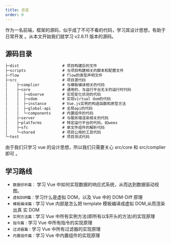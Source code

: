 ```yaml
---
title: 总览
order: 0
---
```


作为一名前端，框架的源码，似乎成了不可不看的代码，学习其设计思想，有助于日常开发
。从本文开始我们就学习 v2.6.11 版本的源码。

## 源码目录

```html
├─dist                   # 项目构建后的文件
├─scripts                # 与项目构建相关的脚本和配置文件
├─flow                   # flow的类型声明文件
├─src                    # 项目源代码
│    ├─complier          # 与模板编译相关的代码
│    ├─core              # 通用的、与运行平台无关的运行时代码
│    │  ├─observe        # 实现变化侦测的代码
│    │  ├─vdom           # 实现virtual dom的代码
│    │  ├─instance       # Vue.js实例的构造函数和原型方法
│    │  ├─global-api     # 全局api的代码
│    │  └─components     # 内置组件的代码
│    ├─server            # 与服务端渲染相关的代码
│    ├─platforms         # 特定运行平台的代码，如weex
│    ├─sfc               # 单文件组件的解析代码
│    └─shared            # 项目公用的工具代码
└─test                   # 项目测试代码
```

由于我们只学习 vue 的设计思想，所以我们只需要关心 src/core 和 src/complier 即可
。

## 学习路线

-   `数据侦听篇：` 学习 Vue 中如何实现数据的响应式系统，从而达到数据驱动视图。
-   `虚拟DOM篇：`学习什么是虚拟 DOM，以及 Vue 中的 DOM-Diff 原理
-   `模板编译篇：`学习 Vue 内部是怎么把 template 模板编译成虚拟 DOM,从而渲染出真
    实 DOM
-   `实例方法篇：`学习 Vue 中所有实例方法(即所有以$开头的方法)的实现原理
-   `指令篇：`学习 Vue 中所有指令的实现原理
-   `过滤器篇：`学习 Vue 中所有过滤器的实现原理
-   `内置组件篇：`学习 Vue 中内置组件的实现原理
